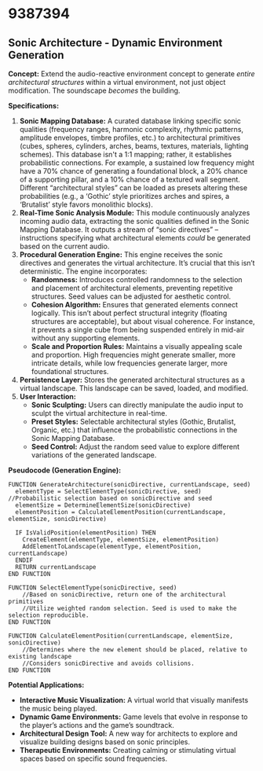 # 9387394

## Sonic Architecture - Dynamic Environment Generation

**Concept:** Extend the audio-reactive environment concept to generate *entire architectural structures* within a virtual environment, not just object modification. The soundscape *becomes* the building.

**Specifications:**

1.  **Sonic Mapping Database:** A curated database linking specific sonic qualities (frequency ranges, harmonic complexity, rhythmic patterns, amplitude envelopes, timbre profiles, etc.) to architectural primitives (cubes, spheres, cylinders, arches, beams, textures, materials, lighting schemes). This database isn't a 1:1 mapping; rather, it establishes probabilistic connections. For example, a sustained low frequency might have a 70% chance of generating a foundational block, a 20% chance of a supporting pillar, and a 10% chance of a textured wall segment.  Different “architectural styles” can be loaded as presets altering these probabilities (e.g., a ‘Gothic’ style prioritizes arches and spires, a ‘Brutalist’ style favors monolithic blocks).
2.  **Real-Time Sonic Analysis Module:**  This module continuously analyzes incoming audio data, extracting the sonic qualities defined in the Sonic Mapping Database. It outputs a stream of “sonic directives” – instructions specifying what architectural elements *could* be generated based on the current audio.
3.  **Procedural Generation Engine:** This engine receives the sonic directives and generates the virtual architecture. It’s crucial that this isn’t deterministic.  The engine incorporates:
    *   **Randomness:**  Introduces controlled randomness to the selection and placement of architectural elements, preventing repetitive structures. Seed values can be adjusted for aesthetic control.
    *   **Cohesion Algorithm:**  Ensures that generated elements connect logically. This isn’t about perfect structural integrity (floating structures are acceptable), but about visual coherence. For instance, it prevents a single cube from being suspended entirely in mid-air without any supporting elements.
    *   **Scale and Proportion Rules:** Maintains a visually appealing scale and proportion.  High frequencies might generate smaller, more intricate details, while low frequencies generate larger, more foundational structures.
4.  **Persistence Layer:** Stores the generated architectural structures as a virtual landscape. This landscape can be saved, loaded, and modified.
5.  **User Interaction:**
    *   **Sonic Sculpting:** Users can directly manipulate the audio input to sculpt the virtual architecture in real-time.
    *   **Preset Styles:** Selectable architectural styles (Gothic, Brutalist, Organic, etc.) that influence the probabilistic connections in the Sonic Mapping Database.
    *   **Seed Control:** Adjust the random seed value to explore different variations of the generated landscape.

**Pseudocode (Generation Engine):**

```
FUNCTION GenerateArchitecture(sonicDirective, currentLandscape, seed)
  elementType = SelectElementType(sonicDirective, seed) //Probabilistic selection based on sonicDirective and seed
  elementSize = DetermineElementSize(sonicDirective)
  elementPosition = CalculateElementPosition(currentLandscape, elementSize, sonicDirective)

  IF IsValidPosition(elementPosition) THEN
    CreateElement(elementType, elementSize, elementPosition)
    AddElementToLandscape(elementType, elementPosition, currentLandscape)
  ENDIF
  RETURN currentLandscape
END FUNCTION

FUNCTION SelectElementType(sonicDirective, seed)
    //Based on sonicDirective, return one of the architectural primitives
    //Utilize weighted random selection. Seed is used to make the selection reproducible.
END FUNCTION

FUNCTION CalculateElementPosition(currentLandscape, elementSize, sonicDirective)
    //Determines where the new element should be placed, relative to existing landscape
    //Considers sonicDirective and avoids collisions.
END FUNCTION
```

**Potential Applications:**

*   **Interactive Music Visualization:** A virtual world that visually manifests the music being played.
*   **Dynamic Game Environments:** Game levels that evolve in response to the player’s actions and the game’s soundtrack.
*   **Architectural Design Tool:**  A new way for architects to explore and visualize building designs based on sonic principles.
*   **Therapeutic Environments:** Creating calming or stimulating virtual spaces based on specific sound frequencies.